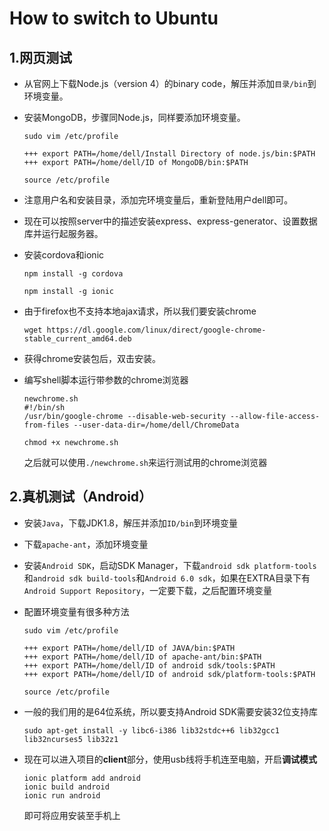 # How to switch to Ubuntu

## 1.网页测试

* 从官网上下载Node.js（version 4）的binary code，解压并添加`目录/bin`到环境变量。
    
* 安装MongoDB，步骤同Node.js，同样要添加环境变量。
    
    ```shell
    sudo vim /etc/profile
    
    +++ export PATH=/home/dell/Install Directory of node.js/bin:$PATH
    +++ export PATH=/home/dell/ID of MongoDB/bin:$PATH
    
    source /etc/profile
    ```

* 注意用户名和安装目录，添加完环境变量后，重新登陆用户dell即可。

* 现在可以按照server中的描述安装express、express-generator、设置数据库并运行起服务器。

* 安装cordova和ionic

    ```shell
    npm install -g cordova
    
    npm install -g ionic
    ```

* 由于firefox也不支持本地ajax请求，所以我们要安装chrome

    ```shell
    wget https://dl.google.com/linux/direct/google-chrome-stable_current_amd64.deb
    ```

* 获得chrome安装包后，双击安装。

* 编写shell脚本运行带参数的chrome浏览器

    ```
    newchrome.sh   
    #!/bin/sh
    /usr/bin/google-chrome --disable-web-security --allow-file-access-from-files --user-data-dir=/home/dell/ChromeData    
    ```  
    
    ```shell
    chmod +x newchrome.sh
    ```
    
    之后就可以使用`./newchrome.sh`来运行测试用的chrome浏览器

## 2.真机测试（Android）

* 安装`Java`，下载JDK1.8，解压并添加`ID/bin`到环境变量

* 下载`apache-ant`，添加环境变量

* 安装`Android SDK`，启动SDK Manager，下载`android sdk platform-tools`和`android sdk build-tools`和`Android 6.0 sdk`，如果在EXTRA目录下有`Android Support Repository`，一定要下载，之后配置环境变量

* 配置环境变量有很多种方法

    ```shell
    sudo vim /etc/profile
    
    +++ export PATH=/home/dell/ID of JAVA/bin:$PATH
    +++ export PATH=/home/dell/ID of apache-ant/bin:$PATH
	+++ export PATH=/home/dell/ID of android sdk/tools:$PATH
	+++ export PATH=/home/dell/ID of android sdk/platform-tools:$PATH
    
    source /etc/profile
    ```
* 一般的我们用的是64位系统，所以要支持Android SDK需要安装32位支持库

	```shell
	sudo apt-get install -y libc6-i386 lib32stdc++6 lib32gcc1 lib32ncurses5 lib32z1
	```
* 现在可以进入项目的**client**部分，使用usb线将手机连至电脑，开启**调试模式**

	```
	ionic platform add android
	ionic build android
	ionic run android
	```

	即可将应用安装至手机上